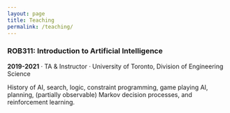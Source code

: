 ```yaml
---
layout: page
title: Teaching
permalink: /teaching/
---
```


### ROB311: Introduction to Artificial Intelligence

**2019-2021** · TA & Instructor · University of Toronto, Division of Engineering Science

History of AI, search, logic, constraint programming, game playing AI, planning, (partially observable) Markov decision processes, and reinforcement learning.